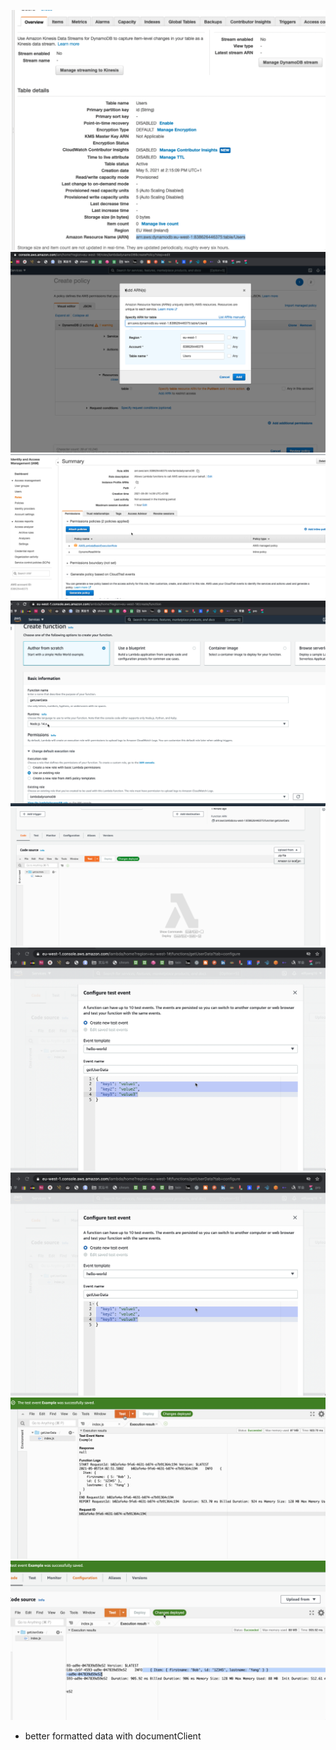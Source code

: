 ![](2021-05-05-14-20-03.png)
![](2021-05-05-14-41-49.png)
![](2021-05-05-14-42-34.png)
![](2021-05-05-14-45-37.png)
![](2021-05-05-14-46-56.png)
![](2021-05-05-15-01-54.png)
![](2021-05-05-15-01-55.png)
![](2021-05-05-15-03-36.png)
![](2021-05-05-15-11-43.png)

- better formatted data with documentClient
